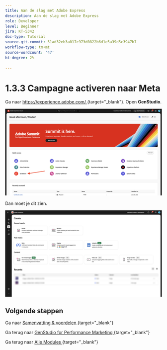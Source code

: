 ```yaml
---
title: Aan de slag met Adobe Express
description: Aan de slag met Adobe Express
role: Developer
level: Beginner
jira: KT-5342
doc-type: Tutorial
source-git-commit: 51ad32eb3a017c973d0822b6d1e5a39d5c3947b7
workflow-type: tm+mt
source-wordcount: '47'
ht-degree: 2%

---
```


# 1.3.3 Campagne activeren naar Meta

Ga naar [ https://experience.adobe.com/ ](https://experience.adobe.com/){target="_blank"}. Open **GenStudio**.

![ GSPeM ](./images/gspem1.png)

Dan moet je dit zien.

![ GSPeM ](./images/gspem2.png)


## Volgende stappen

Ga naar [ Samenvatting &amp; voordelen ](./summary.md){target="_blank"}

Ga terug naar [ GenStudio for Performance Marketing ](./genstudio.md){target="_blank"}

Ga terug naar [ Alle Modules ](./../../../overview.md){target="_blank"}
